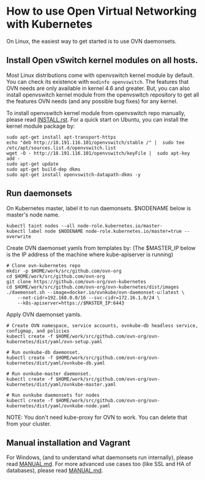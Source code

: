 # How to use Open Virtual Networking with Kubernetes

On Linux, the easiest way to get started is to use OVN daemonsets.

## Install Open vSwitch kernel modules on all hosts.

Most Linux distributions come with openvswitch kernel module by default.  You
can check its existence with `modinfo openvswitch`.  The features that OVN
needs are only available in kernel 4.6 and greater. But, you can also install
openvswitch kernel module from the openvswitch repository to get all the
features OVN needs (and any possible bug fixes) for any kernel.

To install openvswitch kernel module from openvswitch repo manually, please
read [INSTALL.rst].  For a quick start on Ubuntu,  you can install
the kernel module package by:

```
sudo apt-get install apt-transport-https
echo "deb http://18.191.116.101/openvswitch/stable /" |  sudo tee /etc/apt/sources.list.d/openvswitch.list
wget -O - http://18.191.116.101/openvswitch/keyFile |  sudo apt-key add -
sudo apt-get update
sudo apt-get build-dep dkms
sudo apt-get install openvswitch-datapath-dkms -y
```

## Run daemonsets

On Kubernetes master, label it to run daemonsets. $NODENAME below is master's
node name.

```
kubectl taint nodes --all node-role.kubernetes.io/master-
kubectl label node $NODENAME node-role.kubernetes.io/master=true --overwrite
```

Create OVN daemonset yamls from templates by:
(The $MASTER_IP below is the IP address of the machine where kube-apiserver is
running)

```
# Clone ovn-kubernetes repo
mkdir -p $HOME/work/src/github.com/ovn-org
cd $HOME/work/src/github.com/ovn-org
git clone https://github.com/ovn-org/ovn-kubernetes
cd $HOME/work/src/github.com/ovn-org/ovn-kubernetes/dist/images
./daemonset.sh --image=docker.io/ovnkube/ovn-daemonset-u:latest \
    --net-cidr=192.168.0.0/16 --svc-cidr=172.16.1.0/24 \
    --k8s-apiserver=https://$MASTER_IP:6443
```

Apply OVN daemonset yamls.

```
# Create OVN namespace, service accounts, ovnkube-db headless service, configmap, and policies
kubectl create -f $HOME/work/src/github.com/ovn-org/ovn-kubernetes/dist/yaml/ovn-setup.yaml

# Run ovnkube-db daemonset.
kubectl create -f $HOME/work/src/github.com/ovn-org/ovn-kubernetes/dist/yaml/ovnkube-db.yaml

# Run ovnkube-master daemonset.
kubectl create -f $HOME/work/src/github.com/ovn-org/ovn-kubernetes/dist/yaml/ovnkube-master.yaml

# Run ovnkube daemonsets for nodes
kubectl create -f $HOME/work/src/github.com/ovn-org/ovn-kubernetes/dist/yaml/ovnkube-node.yaml
```

NOTE: You don't need kube-proxy for OVN to work. You can delete that from your
cluster.

## Manual installation and Vagrant

For Windows, (and to understand what daemonsets run internally), please read
[MANUAL.md].  For more advanced use cases too (like SSL and HA of databases),
please read [MANUAL.md].

[INSTALL.rst]: http://docs.openvswitch.org/en/latest/intro/install
[INSTALL.UBUNTU.md]: docs/INSTALL.UBUNTU.md
[MANUAL.md]: README_MANUAL.md
